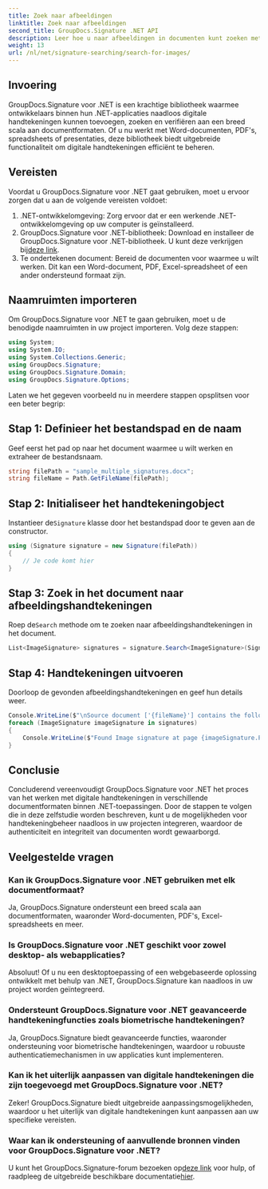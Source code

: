 ```yaml
---
title: Zoek naar afbeeldingen
linktitle: Zoek naar afbeeldingen
second_title: GroupDocs.Signature .NET API
description: Leer hoe u naar afbeeldingen in documenten kunt zoeken met GroupDocs.Signature voor .NET. Verbeter moeiteloos de beveiliging en integriteit van documenten.
weight: 13
url: /nl/net/signature-searching/search-for-images/
---
```

## Invoering
GroupDocs.Signature voor .NET is een krachtige bibliotheek waarmee ontwikkelaars binnen hun .NET-applicaties naadloos digitale handtekeningen kunnen toevoegen, zoeken en verifiëren aan een breed scala aan documentformaten. Of u nu werkt met Word-documenten, PDF's, spreadsheets of presentaties, deze bibliotheek biedt uitgebreide functionaliteit om digitale handtekeningen efficiënt te beheren.
## Vereisten
Voordat u GroupDocs.Signature voor .NET gaat gebruiken, moet u ervoor zorgen dat u aan de volgende vereisten voldoet:
1. .NET-ontwikkelomgeving: Zorg ervoor dat er een werkende .NET-ontwikkelomgeving op uw computer is geïnstalleerd.
2. GroupDocs.Signature voor .NET-bibliotheek: Download en installeer de GroupDocs.Signature voor .NET-bibliotheek. U kunt deze verkrijgen bij[deze link](https://releases.groupdocs.com/signature/net/).
3. Te ondertekenen document: Bereid de documenten voor waarmee u wilt werken. Dit kan een Word-document, PDF, Excel-spreadsheet of een ander ondersteund formaat zijn.

## Naamruimten importeren
Om GroupDocs.Signature voor .NET te gaan gebruiken, moet u de benodigde naamruimten in uw project importeren. Volg deze stappen:

```csharp
using System;
using System.IO;
using System.Collections.Generic;
using GroupDocs.Signature;
using GroupDocs.Signature.Domain;
using GroupDocs.Signature.Options;
```

Laten we het gegeven voorbeeld nu in meerdere stappen opsplitsen voor een beter begrip:
## Stap 1: Definieer het bestandspad en de naam
Geef eerst het pad op naar het document waarmee u wilt werken en extraheer de bestandsnaam.
```csharp
string filePath = "sample_multiple_signatures.docx";
string fileName = Path.GetFileName(filePath);
```
## Stap 2: Initialiseer het handtekeningobject
 Instantieer de`Signature` klasse door het bestandspad door te geven aan de constructor.
```csharp
using (Signature signature = new Signature(filePath))
{
    // Je code komt hier
}
```
## Stap 3: Zoek in het document naar afbeeldingshandtekeningen
 Roep de`Search` methode om te zoeken naar afbeeldingshandtekeningen in het document.
```csharp
List<ImageSignature> signatures = signature.Search<ImageSignature>(SignatureType.Image);
```
## Stap 4: Handtekeningen uitvoeren
Doorloop de gevonden afbeeldingshandtekeningen en geef hun details weer.
```csharp
Console.WriteLine($"\nSource document ['{fileName}'] contains the following image signature(s).");
foreach (ImageSignature imageSignature in signatures)
{
    Console.WriteLine($"Found Image signature at page {imageSignature.PageNumber} and size {imageSignature.Size}.");
}
```

## Conclusie
Concluderend vereenvoudigt GroupDocs.Signature voor .NET het proces van het werken met digitale handtekeningen in verschillende documentformaten binnen .NET-toepassingen. Door de stappen te volgen die in deze zelfstudie worden beschreven, kunt u de mogelijkheden voor handtekeningbeheer naadloos in uw projecten integreren, waardoor de authenticiteit en integriteit van documenten wordt gewaarborgd.
## Veelgestelde vragen
### Kan ik GroupDocs.Signature voor .NET gebruiken met elk documentformaat?
Ja, GroupDocs.Signature ondersteunt een breed scala aan documentformaten, waaronder Word-documenten, PDF's, Excel-spreadsheets en meer.
### Is GroupDocs.Signature voor .NET geschikt voor zowel desktop- als webapplicaties?
Absoluut! Of u nu een desktoptoepassing of een webgebaseerde oplossing ontwikkelt met behulp van .NET, GroupDocs.Signature kan naadloos in uw project worden geïntegreerd.
### Ondersteunt GroupDocs.Signature voor .NET geavanceerde handtekeningfuncties zoals biometrische handtekeningen?
Ja, GroupDocs.Signature biedt geavanceerde functies, waaronder ondersteuning voor biometrische handtekeningen, waardoor u robuuste authenticatiemechanismen in uw applicaties kunt implementeren.
### Kan ik het uiterlijk aanpassen van digitale handtekeningen die zijn toegevoegd met GroupDocs.Signature voor .NET?
Zeker! GroupDocs.Signature biedt uitgebreide aanpassingsmogelijkheden, waardoor u het uiterlijk van digitale handtekeningen kunt aanpassen aan uw specifieke vereisten.
### Waar kan ik ondersteuning of aanvullende bronnen vinden voor GroupDocs.Signature voor .NET?
 U kunt het GroupDocs.Signature-forum bezoeken op[deze link](https://forum.groupdocs.com/c/signature/13) voor hulp, of raadpleeg de uitgebreide beschikbare documentatie[hier](https://tutorials.groupdocs.com/signature/net/).